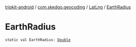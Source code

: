 [tripkit-android](../../index.md) / [com.skedgo.geocoding](../index.md) / [LatLng](index.md) / [EarthRadius](./-earth-radius.md)

# EarthRadius

`static val EarthRadius: `[`Double`](https://kotlinlang.org/api/latest/jvm/stdlib/kotlin/-double/index.html)